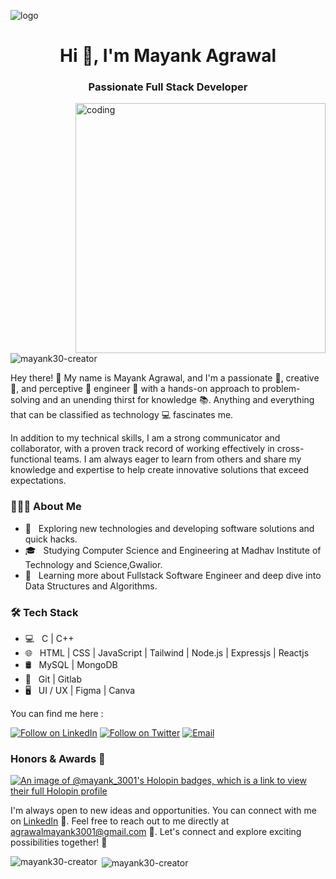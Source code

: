 ![logo](https://previews.123rf.com/images/karpenkoilia/karpenkoilia1806/karpenkoilia180600011/102988806-vector-line-web-concept-for-programming-linear-web-banner-for-coding.jpg) 
<h1 align="center">Hi 👋, I'm Mayank Agrawal</h1>
<h3 align="center">Passionate Full Stack Developer</h3>
<img align="right" alt="coding" width="400" src="https://user-images.githubusercontent.com/55389276/140866485-8fb1c876-9a8f-4d6a-98dc-08c4981eaf70.gif">


<p align="left"> <img src="https://komarev.com/ghpvc/?username=mayank30-creator&label=Profile%20views&color=0e75b6&style=flat" alt="mayank30-creator" /> </p>

Hey there! 👋 My name is Mayank Agrawal, and I'm a passionate 🥇, creative 🎨, and perceptive 🔭 engineer 🔧 with a hands-on approach to problem-solving and an unending thirst for knowledge 📚. Anything and everything that can be classified as technology 💻 fascinates me.

In addition to my technical skills, I am a strong communicator and collaborator, with a proven track record of working effectively in cross-functional teams. I am always eager to learn from others and share my knowledge and expertise to help create innovative solutions that exceed expectations.

<h3> 👨🏻‍💻 About Me </h3>

- 🤔 &nbsp; Exploring new technologies and developing software solutions and quick hacks.
- 🎓 &nbsp; Studying Computer Science and Engineering at Madhav Institute of Technology and Science,Gwalior.
- 🌱 &nbsp; Learning more about Fullstack Software Engineer and deep dive into Data Structures and Algorithms.

<h3>🛠 Tech Stack</h3>

- 💻 &nbsp; C | C++
- 🌐 &nbsp; HTML | CSS | JavaScript | Tailwind | Node.js | Expressjs | Reactjs
- 🛢 &nbsp; MySQL | MongoDB 
- 🔧 &nbsp; Git | Gitlab 
- 🖥 &nbsp; UI / UX | Figma | Canva

You can find me here :
<p align="left">
  <a href="https://www.linkedin.com/in/mayank-agrawal-703b28214/"><img title="Follow on LinkedIn" src="https://img.shields.io/badge/LinkedIn-0077B5?style=for-the-badge&logo=linkedin&logoColor=white"/></a>
  <a href="https://twitter.com/MayankA42471097"><img title="Follow on Twitter" src="https://img.shields.io/badge/Twitter-1DA1F2?style=for-the-badge&logo=twitter&logoColor=white"/></a>   
  <a href="mailto:agrawalmayank3001@gmail.com"><img title="Email" src="https://img.shields.io/badge/Gmail-D14836?style=for-the-badge&logo=gmail&logoColor=white"/></a>
  

<br/>

### Honors & Awards 🏅
[![An image of @mayank_3001's Holopin badges, which is a link to view their full Holopin profile](https://holopin.me/mayank_3001)](https://holopin.io/@mayank_3001)

I'm always open to new ideas and opportunities. You can connect with me on <a target="_blank" href="https://www.linkedin.com/in/mayank-agrawal-703b28214/">LinkedIn</a> 👥. Feel free to reach out to me directly at agrawalmayank3001@gmail.com 📧. Let's connect and explore exciting possibilities together! 🚀

<p><img align="left" src="https://github-readme-stats.vercel.app/api/top-langs?username=mayank30-creator&show_icons=true&locale=en&layout=compact" alt="mayank30-creator" /></p>

<p>&nbsp;<img align="center" src="https://github-readme-stats.vercel.app/api?username=mayank30-creator&show_icons=true&locale=en" alt="mayank30-creator" /></p>

